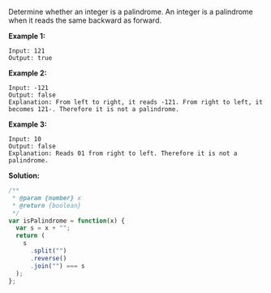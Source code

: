 Determine whether an integer is a palindrome. An integer is a palindrome when it reads the same backward as forward.

**Example 1:**

```
Input: 121
Output: true
```

**Example 2:**

```
Input: -121
Output: false
Explanation: From left to right, it reads -121. From right to left, it becomes 121-. Therefore it is not a palindrome.
```

**Example 3:**

```
Input: 10
Output: false
Explanation: Reads 01 from right to left. Therefore it is not a palindrome.
```

**Solution:**

```js
/**
 * @param {number} x
 * @return {boolean}
 */
var isPalindrome = function(x) {
  var s = x + "";
  return (
    s
      .split("")
      .reverse()
      .join("") === s
  );
};
```
